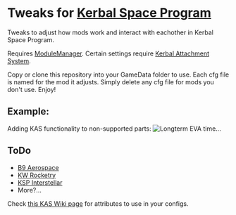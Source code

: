 Tweaks for [Kerbal Space Program](https://www.kerbalspaceprogram.com/)
============================================================================

Tweaks to adjust how mods work and interact with eachother in Kerbal Space Program.

Requires [ModuleManager](http://forum.kerbalspaceprogram.com/threads/55219).
Certain settings require [Kerbal Attachment System](http://forum.kerbalspaceprogram.com/threads/53134).

Copy or clone this repository into your GameData folder to use. Each cfg file is named for the mod it adjusts. Simply delete any cfg file for mods you don't use. Enjoy!

Example:
--------
Adding KAS functionality to non-supported parts:
![Longterm EVA time...](http://i.imgur.com/JNbcsHK.jpg)

ToDo
----
* [B9 Aerospace](http://forum.kerbalspaceprogram.com/threads/25241)
* [KW Rocketry](http://forum.kerbalspaceprogram.com/threads/51037)
* [KSP Interstellar](http://forum.kerbalspaceprogram.com/threads/43839)
* More?...

Check [this KAS Wiki page](https://github.com/KospY/KAS/wiki/Part%20modules#wiki-kasmodulegrab) for attributes to use in your configs.
